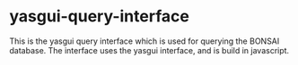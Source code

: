 # yasgui-query-interface

This is the yasgui query interface which is used for querying the BONSAI database.
The interface uses the yasgui interface, and is build in javascript.
